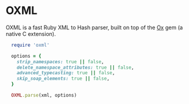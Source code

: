 # OXML

OXML is a fast Ruby XML to Hash parser, built on top of the [Ox](https://github.com/ohler55/ox) gem (a native C extension).

```ruby
  require 'oxml'

  options = {
    strip_namespaces: true || false,
    delete_namespace_attributes: true || false,
    advanced_typecasting: true || false,
    skip_soap_elements: true || false,
  }

  OXML.parse(xml, options)
```
